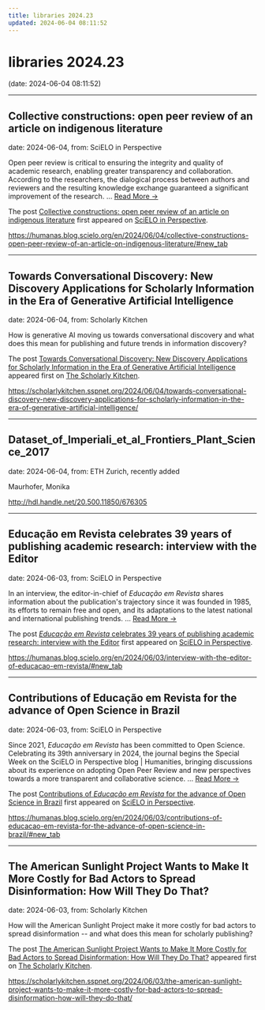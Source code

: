 ```yaml
---
title: libraries 2024.23
updated: 2024-06-04 08:11:52
---
```


# libraries 2024.23

(date: 2024-06-04 08:11:52)

---

## Collective constructions: open peer review of an article on indigenous literature

date: 2024-06-04, from: SciELO in Perspective

<p>Open peer review is critical to ensuring the integrity and quality of academic research, enabling greater transparency and collaboration. According to the researchers, the dialogical process between authors and reviewers and the resulting knowledge exchange guaranteed a significant improvement of the research. <span class="ellipsis">&#8230;</span> <span class="more-link-wrap"><a href="https://humanas.blog.scielo.org/en/2024/06/04/collective-constructions-open-peer-review-of-an-article-on-indigenous-literature/#new_tab" class="more-link"><span>Read More &#8594;</span></a></span></p>
<p>The post <a href="https://humanas.blog.scielo.org/en/2024/06/04/collective-constructions-open-peer-review-of-an-article-on-indigenous-literature/#new_tab">Collective constructions: open peer review of an article on indigenous literature</a> first appeared on <a href="https://blog.scielo.org/en">SciELO in Perspective</a>.</p> 

<https://humanas.blog.scielo.org/en/2024/06/04/collective-constructions-open-peer-review-of-an-article-on-indigenous-literature/#new_tab>

---

## Towards Conversational Discovery: New Discovery Applications for Scholarly Information in the Era of Generative Artificial Intelligence

date: 2024-06-04, from: Scholarly Kitchen

<p>How is generative AI  moving us towards conversational discovery and what does this mean for publishing and future trends in information discovery?</p>
<p>The post <a href="https://scholarlykitchen.sspnet.org/2024/06/04/towards-conversational-discovery-new-discovery-applications-for-scholarly-information-in-the-era-of-generative-artificial-intelligence/">Towards Conversational Discovery: New Discovery Applications for Scholarly Information in the Era of Generative Artificial Intelligence</a> appeared first on <a href="https://scholarlykitchen.sspnet.org">The Scholarly Kitchen</a>.</p>
 

<https://scholarlykitchen.sspnet.org/2024/06/04/towards-conversational-discovery-new-discovery-applications-for-scholarly-information-in-the-era-of-generative-artificial-intelligence/>

---

## Dataset_of_Imperiali_et_al_Frontiers_Plant_Science_2017

date: 2024-06-04, from: ETH Zurich, recently added

Maurhofer, Monika 

<http://hdl.handle.net/20.500.11850/676305>

---

## Educação em Revista celebrates 39 years of publishing academic research: interview with the Editor

date: 2024-06-03, from: SciELO in Perspective

<p>In an interview, the editor-in-chief of <em>Educação em Revista</em> shares information about the publication's trajectory since it was founded in 1985, its efforts to remain free and open, and its adaptations to the latest national and international publishing trends. <span class="ellipsis">&#8230;</span> <span class="more-link-wrap"><a href="https://humanas.blog.scielo.org/en/2024/06/03/interview-with-the-editor-of-educacao-em-revista/#new_tab" class="more-link"><span>Read More &#8594;</span></a></span></p>
<p>The post <a href="https://humanas.blog.scielo.org/en/2024/06/03/interview-with-the-editor-of-educacao-em-revista/#new_tab"><em>Educação em Revista</em> celebrates 39 years of publishing academic research: interview with the Editor</a> first appeared on <a href="https://blog.scielo.org/en">SciELO in Perspective</a>.</p> 

<https://humanas.blog.scielo.org/en/2024/06/03/interview-with-the-editor-of-educacao-em-revista/#new_tab>

---

## Contributions of Educação em Revista for the advance of Open Science in Brazil

date: 2024-06-03, from: SciELO in Perspective

<p>Since 2021, <em>Educação em Revista</em> has been committed to Open Science. Celebrating its 39th anniversary in 2024, the journal begins the Special Week on the SciELO in Perspective blog &#124; Humanities, bringing discussions about its experience on adopting Open Peer Review and new perspectives towards a more transparent and collaborative science. <span class="ellipsis">&#8230;</span> <span class="more-link-wrap"><a href="https://humanas.blog.scielo.org/en/2024/06/03/contributions-of-educacao-em-revista-for-the-advance-of-open-science-in-brazil/#new_tab" class="more-link"><span>Read More &#8594;</span></a></span></p>
<p>The post <a href="https://humanas.blog.scielo.org/en/2024/06/03/contributions-of-educacao-em-revista-for-the-advance-of-open-science-in-brazil/#new_tab">Contributions of <em>Educação em Revista</em> for the advance of Open Science in Brazil</a> first appeared on <a href="https://blog.scielo.org/en">SciELO in Perspective</a>.</p> 

<https://humanas.blog.scielo.org/en/2024/06/03/contributions-of-educacao-em-revista-for-the-advance-of-open-science-in-brazil/#new_tab>

---

## The American Sunlight Project Wants to Make It More Costly for Bad Actors to Spread Disinformation: How Will They Do That?

date: 2024-06-03, from: Scholarly Kitchen

<p>How will the American Sunlight Project make it more costly for bad actors to spread disinformation -- and what does this mean for scholarly publishing?</p>
<p>The post <a href="https://scholarlykitchen.sspnet.org/2024/06/03/the-american-sunlight-project-wants-to-make-it-more-costly-for-bad-actors-to-spread-disinformation-how-will-they-do-that/">The American Sunlight Project Wants to Make It More Costly for Bad Actors to Spread Disinformation: How Will They Do That?</a> appeared first on <a href="https://scholarlykitchen.sspnet.org">The Scholarly Kitchen</a>.</p>
 

<https://scholarlykitchen.sspnet.org/2024/06/03/the-american-sunlight-project-wants-to-make-it-more-costly-for-bad-actors-to-spread-disinformation-how-will-they-do-that/>

